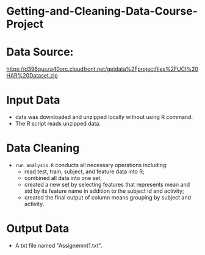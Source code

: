 # Getting-and-Cleaning-Data-Course-Project

# Data Source:
 https://d396qusza40orc.cloudfront.net/getdata%2Fprojectfiles%2FUCI%20HAR%20Dataset.zip  

# Input Data
+ data was downloaded and unzipped locally without using R command.
+ The R script reads unzipped data.

# Data Cleaning
+ `run_analysis.R` conducts all necessary operations including:
  - read test, train, subject, and feature data into R;
  - combined all data into one set;
  - created a new set by selecting features that represents mean and std by its feature name in addition to the subject id and activity;
  - created the final output of column means grouping by subject and activity.

# Output Data
+ A txt file named "Assignemnt1.txt".
